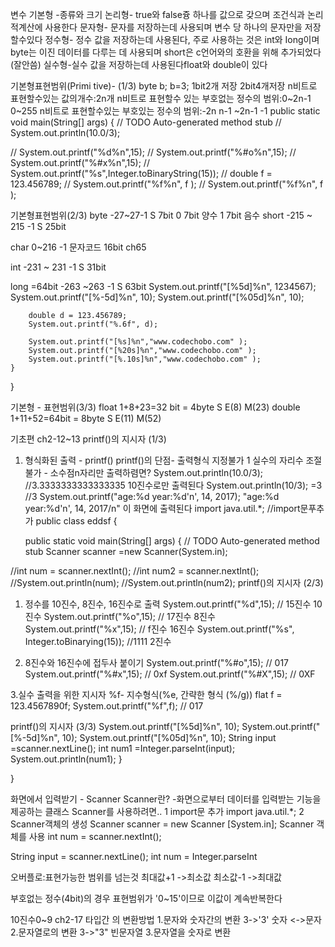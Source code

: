 변수
기본형 -종류와 크기
논리형- true와 false즁 하나를 값으로 갖으며 조건식과 논리적계산에 사용한다 
문자형- 문자를 저장하는데 사용되며 변수 당 하나의 문자만을 저장할수있다
정수형- 정수 값을 저장하는데 사용된다, 주로 사용하는 것은 int와 Iong이며
byte는 이진 데이터를 다루는 데 사용되며
short은 c언어와의 호환을 위해 추가되었다(잘안씀)
실수형-실수 값을 저장하는데 사용된다float와 double이 있다

기본형표현범위(Primi tive)- (1/3)
byte b; 
      b=3;
1bit2개 저장 2bit4개저장
n비트로 표현할수있는 값의개수:2n개
 n비트로 표현할수 있는 부호없는 정수의 범위:0~2n-1 0~255
n비트로 표현할수있는 부호있는 정수의 범위:-2n n-1 ~2n-1 -1
	public static void main(String[] args) {
		// TODO Auto-generated method stub
//		System.out.println(10.0/3);
		
//		System.out.printf("%d%n",15);
//		System.out.printf("%#o%n",15);
//		System.out.printf("%#x%n",15);
//		System.out.printf("%s",Integer.toBinaryString(15));
//	double f = 123.456789;
//	System.out.printf("%f%n", f );
//	System.out.printf("%f%n", f );
		

기본형표현범위(2/3)
byte -27~27-1
S 7bit      0 7bit 양수
	  1  7bit 음수
short -215 ~ 215 -1
S 25bit

char 0~216 -1		문자코드
16bit			ch65

int -231 ~ 231 -1
S	31bit

long =64bit -263 ~263 -1
S	63bit
		System.out.printf("[%5d]%n", 1234567);
		System.out.printf("[%-5d]%n", 10);
		System.out.printf("[%05d]%n", 10);
		
		double d = 123.456789;
		System.out.printf("%.6f", d);
		
		System.out.printf("[%s]%n","www.codechobo.com" );
		System.out.printf("[%20s]%n","www.codechobo.com" );
		System.out.printf("[%.10s]%n","www.codechobo.com" );
	}

}

기본형 - 표현범위(3/3)
float 1+8+23=32 bit = 4byte
S E(8) M(23)
double 1+11+52=64bit = 8byte
S E(11) M(52)

기초편 ch2-12~13
printf()의 지시자 (1/3)
1. 형식화된 출력 - printf()
printf()의 단점- 출력형식 지정불가
1 실수의 자리수 조절불가 - 소수점n자리만 출력하렴면?
System.out.println(10.0/3); //3.3333333333333335
10진수로만 출력된다
System.out.println(10/3); =3 //3
System.out.printf("age:%d year:%d'n', 14, 2017);
"age:%d year:%d'n', 14, 2017/n" 이 화면에 출력된다
 import java.util.*; //import문푸추가
public class eddsf {

	public static void main(String[] args) {
		// TODO Auto-generated method stub
Scanner scanner =new Scanner(System.in);

//int num = scanner.nextInt();
//int num2 = scanner.nextInt();
//System.out.println(num);
//System.out.println(num2);
printf()의 지시자 (2/3)
1. 정수를 10진수, 8진수, 16진수로 출력
System.out.printf("%d",15); // 15진수 10진수
System.out.printf("%o",15); // 17진수 8진수
System.out.printf("%x",15); // f진수 16진수
System.out.printf("%s", Integer.toBinarying(15)); //1111 2진수

2. 8진수와 16진수에 접두사 붙이기
System.out.printf("%#o",15); // 017
System.out.printf("%#x",15); // 0xf
System.out.printf("%#X",15); // 0XF

3.실수 출력을 위한 지시자 %f- 지수형식(%e, 간략한 형식 (%/g))
flat f = 123.4567890f;
System.out.printf("%f",f); // 017 

printf()의 지시자 (3/3)
System.out.printf("[%5d]%n", 10);
System.out.printf("[%-5d]%n", 10);
System.out.printf("[%05d]%n", 10);
String input =scanner.nextLine();
int num1 =Integer.parseInt(input);
System.out.println(num1);
	}

}

화면에서 입력받기 - Scanner
Scanner란?
-화면으로부터 데이터를 입력받는 기능을 제공하는 클래스
Scanner를 사용하려면..
1 import문 추가
import java.util.*;
2 Scanner객체의 생성
Scanner scanner = new Scanner [System.in];
Scanner 객체를 사용
int num = scanner.nextInt();

String input = scanner.nextLine();
int num = Integer.parseInt


오버플로:표현가능한 범위를 넘는것
최대값+1 ->최소값
최소값-1 ->최대값

부호없는 정수(4bit)의 경우 표현범위가 '0~15'이므로 이값이 계속반복한다

10진수0~9 
<ch/>
ch2-17 타입간 의 변환방법
1.문자와 숫자간의 변환   3->'3' 숫자 <->문자
2.문자열로의 변환    3->"3" 빈문자열
3.문자열을 숫자로 변환 

